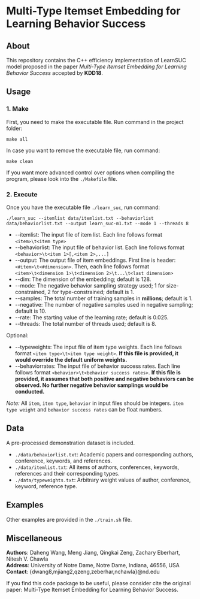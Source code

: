 # Multi-Type Itemset Embedding for Learning Behavior Success

## About
This repository contains the C++ efficiency implementation of LearnSUC model proposed in the paper _Multi-Type Itemset Embedding for Learning Behavior Success_ accepted by **KDD18**.

## Usage
### 1. Make
First, you need to make the executable file. Run command in the project folder:
```
make all
```
In case you want to remove the executable file, run command:
```
make clean
```
If you want more advanced control over options when compiling the program, please look into the `./Makefile` file.

### 2. Execute
Once you have the executable file `./learn_suc`, run command:

```
./learn_suc --itemlist data/itemlist.txt --behaviorlist data/behaviorlist.txt --output learn_suc-m1.txt --mode 1 --threads 8
```

+ --itemlist: The input file of item list. Each line follows format `<item>\t<item type>`
+ --behaviorlist: The input file of behavior list. Each line follows format `<behavior>\t<item 1>[,<item 2>,...]`
+ --output: The output file of item embeddings. First line is header: `<#item>\t<#dimension>`. Then, each line follows format `<item>\t<dimension 1>\t<dimension 2>\t...\t<last dimension>`
+ --dim: The dimension of the embedding; default is 128.
+ --mode: The negative behavior sampling strategy used; 1 for size-constrained, 2 for type-constrained; default is 1.
+ --samples: The total number of training samples in **millions**; default is 1.
+ --negative: The number of negative samples used in negative sampling; default is 10.
+ --rate: The starting value of the learning rate; default is 0.025.
+ --threads: The total number of threads used; default is 8.

Optional:
+ --typeweights: The input file of item type weights. Each line follows format `<item type>\t<item type weight>`. **If this file is provided, it would override the default uniform weights.**
+ --behaviorrates: The input file of behavior success rates. Each line follows format `<behavior>\t<behavior success rates>`. **If this file is provided, it assumes that both positive and negative behaviors can be observed. No further negative behavior samplings would be conducted.**

_Note:_ All `item`, `item type`, `behavior` in input files should be integers. `item type weight` and `behavior success rates` can be float numbers.

## Data
A pre-processed demonstration dataset is included.

+ `./data/behaviorlist.txt`: Academic papers and corresponding authors, conference, keywords, and references.
+ `./data/itemlist.txt`: All items of authors, conferences, keywords, references and their corresponding types.
+ `./data/typeweights.txt`: Arbitrary weight values of author, conference, keyword, reference type.

## Examples
Other examples are provided in the `./train.sh` file.

## Miscellaneous
**Authors**: Daheng Wang, Meng Jiang, Qingkai Zeng, Zachary Eberhart, Nitesh V. Chawla\
**Address**: University of Notre Dame, Notre Dame, Indiana, 46556, USA\
**Contact**: {dwang8,mjiang2,qzeng,zeberhar,nchawla}@nd.edu

If you find this code package to be useful, please consider cite the original paper: Multi-Type Itemset Embedding for Learning Behavior Success.
